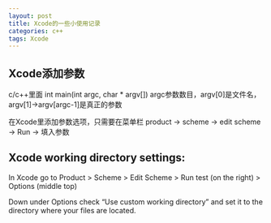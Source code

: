 ```yaml
---
layout: post
title: Xcode的一些小使用记录
categories: c++
tags: Xcode
---
```





## Xcode添加参数

c/c++里面
int main(int argc, char * argv[])
argc参数数目，argv[0]是文件名，argv[1]->argv[argc-1]是真正的参数

在Xcode里添加参数选项，只需要在菜单栏 product -> scheme -> edit scheme -> Run -> 填入参数



## Xcode working directory settings:

In Xcode go to Product > Scheme > Edit Scheme > Run test (on the right) > Options (middle top)

Down under Options check “Use custom working directory” and set it to the directory where your files are located.



